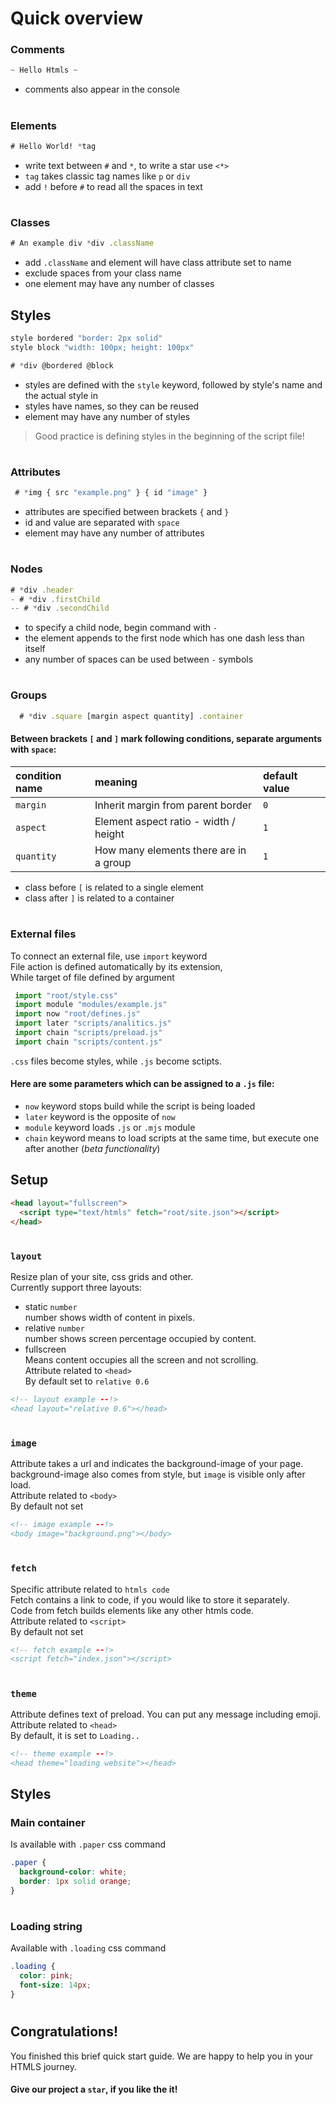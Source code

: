 # Quick overview
### Comments
```javascript
~ Hello Htmls ~
```
- comments also appear in the console
#
### Elements
```css
# Hello World! *tag
```
* write text between `#` and `*`, to write a star use `<*>`
* `tag` takes classic tag names like `p` or `div`
* add `!` before `#` to read all the spaces in text
#
### Classes
```javascript
# An example div *div .className
```
* add `.className` and element will have class attribute set to name
* exclude spaces from your class name
* one element may have any number of classes

## Styles
```javascript
style bordered "border: 2px solid"
style block "width: 100px; height: 100px"
```
```javascript
# *div @bordered @block
```
* styles are defined with the `style` keyword, followed by style's name and the actual style in 
* styles have names, so they can be reused
* element may have any number of styles
> Good practice is defining styles in the beginning of the script file!
#   
### Attributes 
```javascript
 # *img { src "example.png" } { id "image" }
```
* attributes are specified between brackets `{` and `}` 
* id and value are separated with `space` 
* element may have any number of attributes 
#
### Nodes
```javascript
# *div .header
- # *div .firstChild
-- # *div .secondChild
```
* to specify a child node, begin command with `-` 
* the element appends to the first node which has one dash less than itself
* any number of spaces can be used between `-` symbols
#
### Groups
```javascript
  # *div .square [margin aspect quantity] .container
```
#### Between brackets `[` and `]` mark following conditions, separate arguments with `space`:
|condition name|meaning|default value|
|:-------------|:------|:------------|
|`margin`|Inherit margin from parent border|`0`|
|`aspect`|Element aspect ratio - width / height|`1`|
|`quantity`|How many elements there are in a group|`1`|

* class before `[` is related to a single element
* class after `]` is related to a container
#
### External files
To connect an external file, use `import` keyword <br>
File action is defined automatically by its extension, <br>
While target of file defined by argument <br>

```javascript
 import "root/style.css"
 import module "modules/example.js"
 import now "root/defines.js"
 import later "scripts/analitics.js"
 import chain "scripts/preload.js"
 import chain "scripts/content.js"
```
`.css` files become styles, while `.js` become sctipts. 
#### Here are some parameters which can be assigned to a `.js` file:
* `now` keyword stops build while the script is being loaded
* `later` keyword is the opposite of `now`
* `module` keyword loads `.js` or `.mjs` module
* `chain` keyword means to load scripts at the same time, but execute one after another (*beta functionality*)

## Setup
```HTML
<head layout="fullscreen">
  <script type="text/htmls" fetch="root/site.json"></script>
</head>
```
#
### `layout`
Resize plan of your site, css grids and other. <br>
Currently support three layouts:
* static `number`<br>
number shows width of content in pixels.
* relative `number`<br>
number shows screen percentage occupied by content.
* fullscreen <br>
 Means content occupies all the screen and not scrolling. <br>
 Attribute related to `<head>` <br>
 By default set to `relative 0.6`
 ```html
<!-- layout example --!>
<head layout="relative 0.6"></head>
```
#
### `image`
Attribute takes a url and indicates the background-image of your page. <br>
background-image also comes from style, but `image` is visible only after load. <br>
Attribute related to `<body>` <br>
By default not set <br>
 ```html
<!-- image example --!>
<body image="background.png"></body>
```
#
### `fetch`
Specific attribute related to `htmls code` <br>
Fetch contains a link to code, if you would like to store it separately. <br>
Code from fetch builds elements like any other htmls code. <br>
Attribute related to `<script>` <br>
By default not set <br>
 ```html
<!-- fetch example --!>
<script fetch="index.json"></script>
```
#
### `theme`
Attribute defines text of preload. You can put any message including emoji. <br>
Attribute related to `<head>` <br>
By default, it is set to `Loading..` <br>
 ```html
<!-- theme example --!>
<head theme="loading website"></head>
```

## Styles
### Main container
Is available with `.paper` css command
```css
.paper {
  background-color: white;
  border: 1px solid orange;
}
```
#
### Loading string 
Available with `.loading` css command
```css
.loading {
  color: pink;
  font-size: 14px;
}
```
#

## Congratulations!
You finished this brief quick start guide. We are happy to help you in your HTMLS journey. <br>
#### Give our project a `star`, if you like the it!
